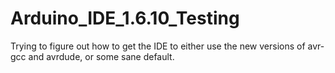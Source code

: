 # Arduino_IDE_1.6.10_Testing
Trying to figure out how to get the IDE to either use the new versions of avr-gcc and avrdude, or some sane default.
